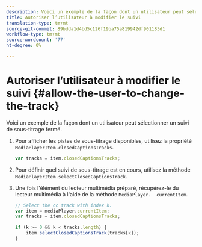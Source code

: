 ```yaml
---
description: Voici un exemple de la façon dont un utilisateur peut sélectionner un suivi de sous-titrage fermé.
title: Autoriser l’utilisateur à modifier le suivi
translation-type: tm+mt
source-git-commit: 89bdda1d4bd5c126f19ba75a819942df901183d1
workflow-type: tm+mt
source-wordcount: '77'
ht-degree: 0%

---
```



# Autoriser l’utilisateur à modifier le suivi {#allow-the-user-to-change-the-track}

Voici un exemple de la façon dont un utilisateur peut sélectionner un suivi de sous-titrage fermé.

1. Pour afficher les pistes de sous-titrage disponibles, utilisez la propriété `MediaPlayerItem.closedCaptionsTracks`.

   ```js
   var tracks = item.closedCaptionsTracks;
   ```

1. Pour définir quel suivi de sous-titrage est en cours, utilisez la méthode `MediaPlayerItem.selectClosedCaptionsTrack`.
1. Une fois l&#39;élément du lecteur multimédia préparé, récupérez-le du lecteur multimédia à l&#39;aide de la méthode ` MediaPlayer.  currentItem `.

   ```js
   // Select the cc track with index k. 
   var item = mediaPlayer.currentItem;     
   var tracks = item.closedCaptionsTracks; 
   
   if (k >= 0 && k < tracks.length) { 
       item.selectClosedCaptionsTrack(tracks[k]); 
   }
   ```

